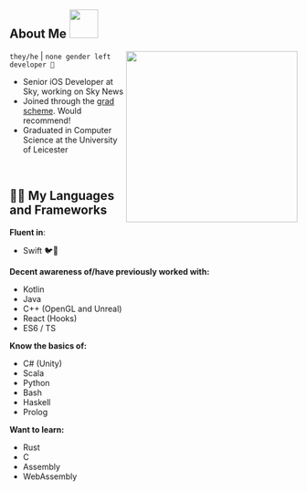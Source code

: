 <h2> About Me <img src="https://media0.giphy.com/media/QZy66oggJPGPJiAijf/giphy.gif" width="50"></h2>
<img align='right' src="https://cdn141.picsart.com/300081205147211.png" width="300">

`they/he` | `none gender left developer 🍕`

<ul>
  <li>Senior iOS Developer at Sky, working on Sky News </li>
  <li>Joined through the <a href="https://careers.sky.com/earlycareers/graduateprogrammes/">grad scheme</a>. Would recommend!</li>
  <li>Graduated in Computer Science at the University of Leicester</li>
</ul>

<br />

<h2> ✍🏻 My Languages and Frameworks </h2>

**Fluent in**:
* Swift 🐦🧡

**Decent awareness of/have previously worked with:**
* Kotlin
* Java
* C++ (OpenGL and Unreal)
* React (Hooks)
* ES6 / TS

**Know the basics of:**
* C# (Unity)
* Scala
* Python
* Bash
* Haskell
* Prolog

**Want to learn:**
* Rust
* C
* Assembly
* WebAssembly
